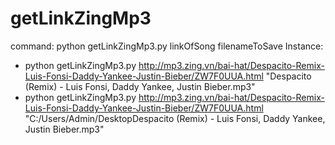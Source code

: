 # getLinkZingMp3

command: python getLinkZingMp3.py linkOfSong filenameToSave
Instance:
+ python getLinkZingMp3.py http://mp3.zing.vn/bai-hat/Despacito-Remix-Luis-Fonsi-Daddy-Yankee-Justin-Bieber/ZW7F0UUA.html "Despacito (Remix) - Luis Fonsi, Daddy Yankee, Justin Bieber.mp3"
+ python getLinkZingMp3.py http://mp3.zing.vn/bai-hat/Despacito-Remix-Luis-Fonsi-Daddy-Yankee-Justin-Bieber/ZW7F0UUA.html "C:/Users/Admin/DesktopDespacito (Remix) - Luis Fonsi, Daddy Yankee, Justin Bieber.mp3"
